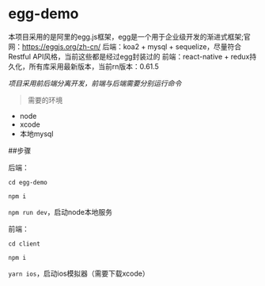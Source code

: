 # egg-demo
本项目采用的是阿里的egg.js框架，egg是一个用于企业级开发的渐进式框架;官网：<https://eggjs.org/zh-cn/>
后端：koa2 + mysql + sequelize，尽量符合Restful API风格，当前这些都是经过egg封装过的
前端：react-native + redux持久化，所有库采用最新版本，当前rn版本：0.61.5

_项目采用前后端分离开发，前端与后端需要分别运行命令_

>需要的环境
* node
* xcode
* 本地mysql

##步骤

后端：

`cd egg-demo` 

`npm i` 

`npm run dev`，启动node本地服务

前端：

`cd client` 

`npm i` 

`yarn ios`，启动ios模拟器（需要下载xcode）
